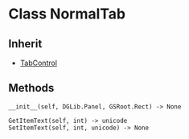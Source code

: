 # Class NormalTab

## Inherit

* [TabControl](TabControl.md)

## Methods
```
__init__(self, DGLib.Panel, GSRoot.Rect) -> None

GetItemText(self, int) -> unicode
SetItemText(self, int, unicode) -> None
```
